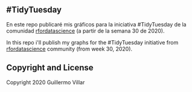 ## #TidyTuesday

En este repo publicaré mis gráficos para la iniciativa #TidyTuesday de la comunidad <a href="https://github.com/rfordatascience/tidytuesday" target="_blank">rfordatascience</a> (a partir de la semana 30 de 2020).

In this repo i'll publish my graphs for the #TidyTuesday initiative from <a href="https://github.com/rfordatascience/tidytuesday" target="_blank">rfordatascience</a> community (from week 30, 2020).


## Copyright and License

Copyright 2020 Guillermo Villar